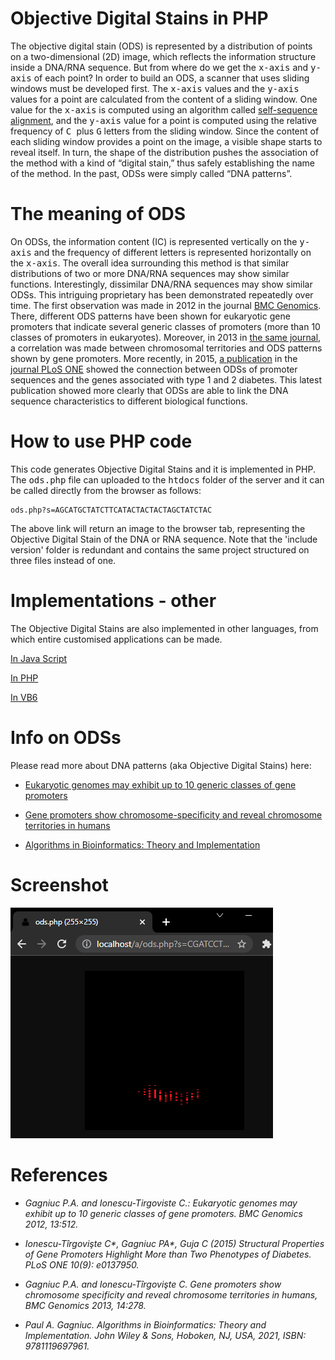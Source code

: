 # Objective Digital Stains in PHP

The objective digital stain (ODS) is represented by a distribution of points on a two-dimensional (2D) image, which reflects the information structure inside a DNA/RNA sequence. But from where do we get the <kbd>x-axis</kbd> and <kbd>y-axis</kbd> of each point? In order to build an ODS, a scanner that uses sliding windows must be developed first. The <kbd>x-axis</kbd> values and the <kbd>y-axis</kbd> values for a point are calculated from the content of a sliding window. One value for the <kbd>x-axis</kbd> is computed using an algorithm called [self-sequence alignment](https://github.com/Gagniuc/Self-sequence-alignment), and the <kbd>y-axis</kbd> value for a point is computed using the relative frequency of <kbd>C </kbd>plus <kbd>G</kbd> letters from the sliding window. Since the content of each sliding window provides a point on the image, a visible shape starts to reveal itself. In turn, the shape of the distribution pushes the association of the method with a kind of “digital stain,” thus safely establishing the name of the method. In the past, ODSs were simply called “DNA patterns”. 

# The meaning of ODS

On ODSs, the information content (IC) is represented vertically on the <kbd>y-axis</kbd> and the frequency of different letters is represented horizontally on the <kbd>x-axis</kbd>. The overall idea surrounding this method is that similar distributions of two or more DNA/RNA sequences may show similar functions. Interestingly, dissimilar DNA/RNA sequences may show similar ODSs. This intriguing proprietary has been demonstrated repeatedly over time. The first observation was made in 2012 in the journal [BMC Genomics](https://bmcgenomics.biomedcentral.com/articles/10.1186/1471-2164-13-512). There, different ODS patterns have been shown for eukaryotic gene promoters that indicate several generic classes of promoters (more than 10 classes of promoters in eukaryotes). Moreover, in 2013 in [the same journal](https://bmcgenomics.biomedcentral.com/articles/10.1186/1471-2164-14-278), a correlation was made between chromosomal territories and ODS patterns shown by gene promoters. More recently, in 2015, [a publication](https://www.ncbi.nlm.nih.gov/pmc/articles/PMC4574929/) in the [journal PLoS ONE](https://doi.org/10.1371/journal.pone.0137950) showed the connection between ODSs of promoter sequences and the genes associated with type 1 and 2 diabetes. This latest publication showed more clearly that ODSs are able to link the DNA sequence characteristics to different biological functions.

# How to use PHP code

This code generates Objective Digital Stains and it is implemented in PHP. The <kbd>ods.php</kbd> file can uploaded to the <kbd>htdocs</kbd> folder of the server and it can be called directly from the browser as follows:

```
ods.php?s=AGCATGCTATCTTCATACTACTACTAGCTATCTAC
```

The above link will return an image to the browser tab, representing the Objective Digital Stain of the DNA or RNA sequence. Note that the 'include version' folder is redundant and contains the same project structured on three files instead of one.

# Implementations - other

The Objective Digital Stains are also implemented in other languages, from which entire customised applications can be made.

[In Java Script](https://github.com/Gagniuc/Objective-Digital-Stains)

[In PHP](https://github.com/Gagniuc/Objective-Digital-Stains-in-PHP)

[In VB6](https://github.com/Gagniuc/PromKappa-3.0-Objective-Digital-Stains-in-VB6)

# Info on ODSs

 Please read more about DNA patterns (aka Objective Digital Stains) here:
 
- [Eukaryotic genomes may exhibit up to 10 generic classes of gene promoters](https://bmcgenomics.biomedcentral.com/articles/10.1186/1471-2164-13-512)
 
- [Gene promoters show chromosome-specificity and reveal chromosome territories in humans](https://bmcgenomics.biomedcentral.com/articles/10.1186/1471-2164-14-278)

- [Algorithms in Bioinformatics: Theory and Implementation](https://www.wiley.com/en-ag/Algorithms+in+Bioinformatics%3A+Theory+and+Implementation-p-9781119697961)
 
# Screenshot

 ![screenshot](https://github.com/Gagniuc/Objective-Digital-Stains-in-PHP/blob/main/img/ODS%20DNA%20patterns.PNG)

 # References

- <i>Gagniuc P.A. and Ionescu-Tirgoviste C.: Eukaryotic genomes may exhibit up to 10 generic classes of gene promoters. BMC Genomics 2012, 13:512.</i>

- <i>Ionescu-Tîrgovişte C*, Gagniuc PA*, Guja C (2015) Structural Properties of Gene Promoters Highlight More than Two Phenotypes of Diabetes. PLoS ONE 10(9): e0137950.</i>

- <i>Gagniuc P.A. and Ionescu-Tîrgovişte C. Gene promoters show chromosome specificity and reveal chromosome territories in humans, BMC Genomics 2013, 14:278.</i>

- <i>Paul A. Gagniuc. Algorithms in Bioinformatics: Theory and Implementation. John Wiley & Sons, Hoboken, NJ, USA, 2021, ISBN: 9781119697961.</i>

